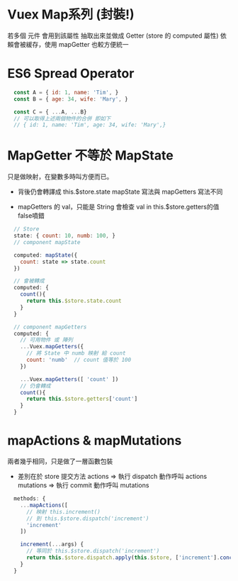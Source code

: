 # Vuex Map系列 (封裝!)
若多個 元件 會用到該屬性
抽取出來並做成 Getter (store 的 computed 屬性)
依賴會被緩存，使用 mapGetter 也較方便統一

# ES6 Spread Operator
```js
  const A = { id: 1, name: 'Tim', }
  const B = { age: 34, wife: 'Mary', }

  const C = { ...A, ...B}
  // 可以取得上述兩個物件的合併 即如下
  // { id: 1, name: 'Tim', age: 34, wife: 'Mary',}
```

# MapGetter 不等於 MapState
只是做映射，在變數多時叫方便而已。
* 背後仍會轉譯成 this.$store.state
mapState 寫法與 mapGetters 寫法不同

* mapGetters 的 val，只能是 String
  會檢查 val in this.$store.getters的值
  false噴錯
```js
  // Store
  state: { count: 10, numb: 100, }
  // component mapState

  computed: mapState({
    count: state => state.count
  })

  // 會被轉成
  computed: {
    count(){
      return this.$store.state.count
    }
  }

  // component mapGetters
  computed: {
    // 可用物件 或 陣列
    ...Vuex.mapGetters({
      // 將 State 中 numb 映射 給 count
      count: 'numb'  // count 值等於 100
    })

    ...Vuex.mapGetters([ 'count' ])
    // 仍會轉成
    count(){
      return this.$store.getters['count']
    }
  }
```

# mapActions & mapMutations
兩者幾乎相同，只是做了一層函數包裝
* 差別在於 store 提交方法
actions => 執行 dispatch 動作呼叫 actions
mutations => 執行 commit 動作呼叫 mutations
```js
  methods: {
    ...mapActions([
      // 映射 this.increment() 
      // 到 this.$store.dispatch('increment')
      'increment'
    ])

    increment(...args) { 
      // 等同於 this.$store.dispatch('increment')
      return this.$store.dispatch.apply(this.$store, ['increment'].concat(args)) 
    }
  }
```